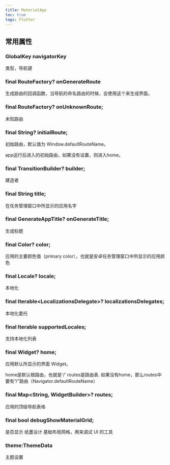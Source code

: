 ```yaml
---
title: MaterialApp
toc: true
tags: Flutter
---
```



## 常用属性

### GlobalKey<NavigatorState> navigatorKey

类型，导航键

### final RouteFactory? onGenerateRoute

生成路由的回调函数，当导航的命名路由的时候，会使用这个来生成界面。

### final RouteFactory? onUnknownRoute;

未知路由

### final String? initialRoute;

初始路由，默认值为 Window.defaultRouteName。

app运行后进入的初始路由，如果没有设置，则进入home。


### final TransitionBuilder? builder;

建造者

### final String title;

在任务管理窗口中所显示的应用名字

### final GenerateAppTitle? onGenerateTitle;

生成标题

### final Color? color;

应用的主要颜色值（primary color），也就是安卓任务管理窗口中所显示的应用颜色

### final Locale? locale;

本地化

### final Iterable<LocalizationsDelegate<dynamic>>? localizationsDelegates;

本地化委托

### final Iterable<Locale> supportedLocales;

支持本地化列表

### final Widget? home;

应用默认所显示的界面 Widget。

home是默认根路由，也就是'/' routes是路由表. 如果没有home，那么routes中要有“/”路由（Navigator.defaultRouteName）

### final Map<String, WidgetBuilder>? routes;

应用的顶级导航表格

### final bool debugShowMaterialGrid;

是否显示 纸墨设计 基础布局网格，用来调试 UI 的工具


### theme:ThemeData

主题设置
